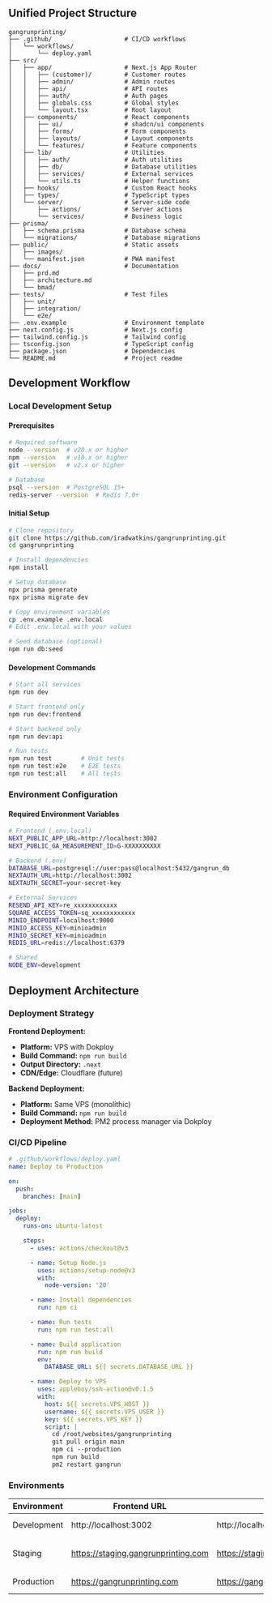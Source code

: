 ## Unified Project Structure

```plaintext
gangrunprinting/
├── .github/                    # CI/CD workflows
│   └── workflows/
│       └── deploy.yaml
├── src/
│   ├── app/                    # Next.js App Router
│   │   ├── (customer)/         # Customer routes
│   │   ├── admin/              # Admin routes
│   │   ├── api/                # API routes
│   │   ├── auth/               # Auth pages
│   │   ├── globals.css         # Global styles
│   │   └── layout.tsx          # Root layout
│   ├── components/             # React components
│   │   ├── ui/                 # shadcn/ui components
│   │   ├── forms/              # Form components
│   │   ├── layouts/            # Layout components
│   │   └── features/           # Feature components
│   ├── lib/                    # Utilities
│   │   ├── auth/               # Auth utilities
│   │   ├── db/                 # Database utilities
│   │   ├── services/           # External services
│   │   └── utils.ts            # Helper functions
│   ├── hooks/                  # Custom React hooks
│   ├── types/                  # TypeScript types
│   └── server/                 # Server-side code
│       ├── actions/            # Server actions
│       └── services/           # Business logic
├── prisma/
│   ├── schema.prisma           # Database schema
│   └── migrations/             # Database migrations
├── public/                     # Static assets
│   ├── images/
│   └── manifest.json           # PWA manifest
├── docs/                       # Documentation
│   ├── prd.md
│   ├── architecture.md
│   └── bmad/
├── tests/                      # Test files
│   ├── unit/
│   ├── integration/
│   └── e2e/
├── .env.example                # Environment template
├── next.config.js              # Next.js config
├── tailwind.config.js          # Tailwind config
├── tsconfig.json               # TypeScript config
├── package.json                # Dependencies
└── README.md                   # Project readme
```

## Development Workflow

### Local Development Setup

#### Prerequisites

```bash
# Required software
node --version  # v20.x or higher
npm --version   # v10.x or higher
git --version   # v2.x or higher

# Database
psql --version  # PostgreSQL 15+
redis-server --version  # Redis 7.0+
```

#### Initial Setup

```bash
# Clone repository
git clone https://github.com/iradwatkins/gangrunprinting.git
cd gangrunprinting

# Install dependencies
npm install

# Setup database
npx prisma generate
npx prisma migrate dev

# Copy environment variables
cp .env.example .env.local
# Edit .env.local with your values

# Seed database (optional)
npm run db:seed
```

#### Development Commands

```bash
# Start all services
npm run dev

# Start frontend only
npm run dev:frontend

# Start backend only
npm run dev:api

# Run tests
npm run test        # Unit tests
npm run test:e2e    # E2E tests
npm run test:all    # All tests
```

### Environment Configuration

#### Required Environment Variables

```bash
# Frontend (.env.local)
NEXT_PUBLIC_APP_URL=http://localhost:3002
NEXT_PUBLIC_GA_MEASUREMENT_ID=G-XXXXXXXXXX

# Backend (.env)
DATABASE_URL=postgresql://user:pass@localhost:5432/gangrun_db
NEXTAUTH_URL=http://localhost:3002
NEXTAUTH_SECRET=your-secret-key

# External Services
RESEND_API_KEY=re_xxxxxxxxxxxx
SQUARE_ACCESS_TOKEN=sq_xxxxxxxxxxxx
MINIO_ENDPOINT=localhost:9000
MINIO_ACCESS_KEY=minioadmin
MINIO_SECRET_KEY=minioadmin
REDIS_URL=redis://localhost:6379

# Shared
NODE_ENV=development
```

## Deployment Architecture

### Deployment Strategy

**Frontend Deployment:**

- **Platform:** VPS with Dokploy
- **Build Command:** `npm run build`
- **Output Directory:** `.next`
- **CDN/Edge:** Cloudflare (future)

**Backend Deployment:**

- **Platform:** Same VPS (monolithic)
- **Build Command:** `npm run build`
- **Deployment Method:** PM2 process manager via Dokploy

### CI/CD Pipeline

```yaml
# .github/workflows/deploy.yaml
name: Deploy to Production

on:
  push:
    branches: [main]

jobs:
  deploy:
    runs-on: ubuntu-latest

    steps:
      - uses: actions/checkout@v3

      - name: Setup Node.js
        uses: actions/setup-node@v3
        with:
          node-version: '20'

      - name: Install dependencies
        run: npm ci

      - name: Run tests
        run: npm run test:all

      - name: Build application
        run: npm run build
        env:
          DATABASE_URL: ${{ secrets.DATABASE_URL }}

      - name: Deploy to VPS
        uses: appleboy/ssh-action@v0.1.5
        with:
          host: ${{ secrets.VPS_HOST }}
          username: ${{ secrets.VPS_USER }}
          key: ${{ secrets.VPS_KEY }}
          script: |
            cd /root/websites/gangrunprinting
            git pull origin main
            npm ci --production
            npm run build
            pm2 restart gangrun
```

### Environments

| Environment | Frontend URL                        | Backend URL                             | Purpose                |
| ----------- | ----------------------------------- | --------------------------------------- | ---------------------- |
| Development | http://localhost:3002               | http://localhost:3002/api               | Local development      |
| Staging     | https://staging.gangrunprinting.com | https://staging.gangrunprinting.com/api | Pre-production testing |
| Production  | https://gangrunprinting.com         | https://gangrunprinting.com/api         | Live environment       |
